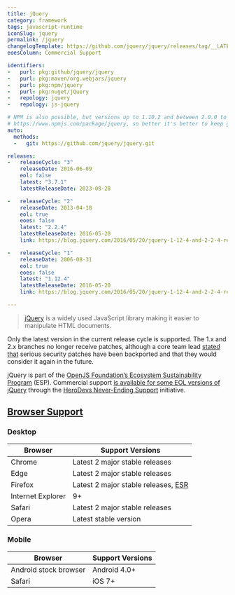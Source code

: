 ```yaml
---
title: jQuery
category: framework
tags: javascript-runtime
iconSlug: jquery
permalink: /jquery
changelogTemplate: https://github.com/jquery/jquery/releases/tag/__LATEST__
eoesColumn: Commercial Support

identifiers:
-   purl: pkg:github/jquery/jquery
-   purl: pkg:maven/org.webjars/jquery
-   purl: pkg:npm/jquery
-   purl: pkg:nuget/jQuery
-   repology: jquery
-   repology: js-jquery

# NPM is also possible, but versions up to 1.10.2 and between 2.0.0 to 2.0.3 are not on
# https://www.npmjs.com/package/jquery, so better it's better to keep git.
auto:
  methods:
  -   git: https://github.com/jquery/jquery.git

releases:
-   releaseCycle: "3"
    releaseDate: 2016-06-09
    eol: false
    latest: "3.7.1"
    latestReleaseDate: 2023-08-28

-   releaseCycle: "2"
    releaseDate: 2013-04-18
    eol: true
    eoes: false
    latest: "2.2.4"
    latestReleaseDate: 2016-05-20
    link: https://blog.jquery.com/2016/05/20/jquery-1-12-4-and-2-2-4-released/

-   releaseCycle: "1"
    releaseDate: 2006-08-31
    eol: true
    eoes: false
    latest: "1.12.4"
    latestReleaseDate: 2016-05-20
    link: https://blog.jquery.com/2016/05/20/jquery-1-12-4-and-2-2-4-released/

---
```


> [jQuery](https://jquery.com/) is a widely used JavaScript library making it easier to manipulate
> HTML documents.

Only the latest version in the current release cycle is supported. The 1.x and 2.x branches no
longer receive patches, although a core team lead [stated that](https://github.com/jquery/jquery/issues/5322#issuecomment-1719939675)
serious security patches have been backported and that they would consider it again in the future.

jQuery is part of the [OpenJS Foundation’s Ecosystem Sustainability Program](https://openjsf.org/ecosystem-sustainability-program) (ESP). Commercial support [is available for some EOL versions of jQuery](https://jquery.com/support/#commercial-support) through the [HeroDevs Never-Ending Support](https://www.herodevs.com/support/jquery-nes) initiative.

## [Browser Support](https://jquery.com/browser-support/)

### Desktop

| Browser           | Support Versions                                                                                |
|-------------------|-------------------------------------------------------------------------------------------------|
| Chrome            | Latest 2 major stable releases                                                                  |
| Edge              | Latest 2 major stable releases                                                                  |
| Firefox           | Latest 2 major stable releases, [ESR](https://support.mozilla.org/kb/firefox-esr-release-cycle) |
| Internet Explorer | 9+                                                                                              |
| Safari            | Latest 2 major stable releases                                                                  |
| Opera             | Latest stable version                                                                           |

### Mobile

| Browser               | Support Versions               |
|-----------------------|--------------------------------|
| Android stock browser | Android 4.0+                   |
| Safari                | iOS 7+                         |
